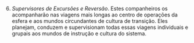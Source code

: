 6. *Supervisores de Excursões e Reversão*. Estes companheiros os acompanharão nas viagens mais longas ao centro de operações da esfera e aos mundos circundantes de cultura de transição. Eles planejam, conduzem e supervisionam todas essas viagens individuais e grupais aos mundos de instrução e cultura do sistema.
